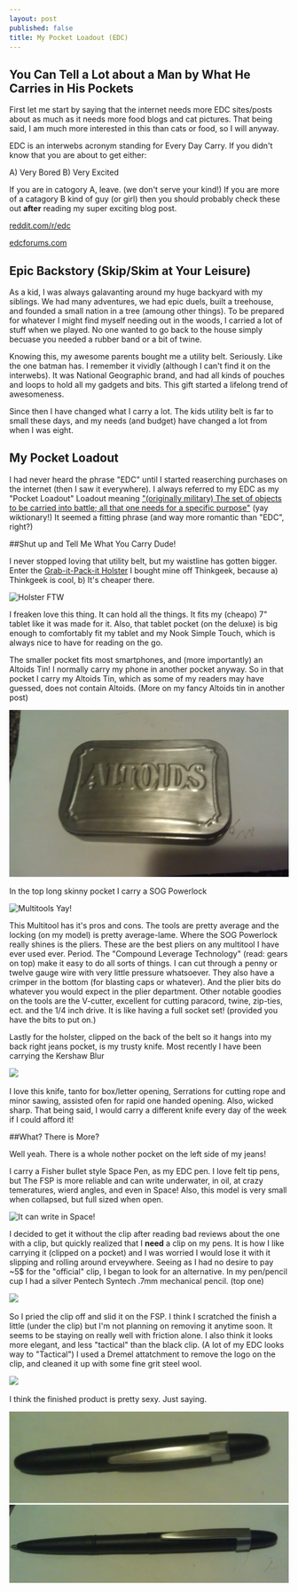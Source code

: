 ```yaml
---
layout: post
published: false
title: My Pocket Loadout (EDC)
---
```


## You Can Tell a Lot about a Man by What He Carries in His Pockets

First let me start by saying that the internet needs more EDC sites/posts about as much as it needs more food blogs and cat pictures. That being said, I am much more interested in this than cats or food, so I will anyway.

EDC is an interwebs acronym standing for Every Day Carry. If you didn't know that you are about to get either:

A) Very Bored
B) Very Excited

If you are in catogory A, leave. (we don't serve your kind!) If you are more of a catagory B kind of guy (or girl) then you should probably check these out **after** reading my super exciting blog post.

[reddit.com/r/edc](reddit.com/r/edc)

[edcforums.com](edcforums.com)

## Epic Backstory (Skip/Skim at Your Leisure)

As a kid, I was always galavanting around my huge backyard with my siblings. We had many adventures, we had epic duels, built a treehouse, and founded a small nation in a tree (amoung other things). To be prepared for whatever I might find myself needing out in the woods, I carried a lot of stuff when we played. No one wanted to go back to the house simply becuase you needed a rubber band or a bit of twine.

Knowing this, my awesome parents bought me a utility belt. Seriously. Like the one batman has. I remember it vividly (although I can't find it on the interwebs). It was National Geographic brand, and had all kinds of pouches and loops to hold all my gadgets and bits. This gift started a lifelong trend of awesomeness.

Since then I have changed what I carry a lot. The kids utility belt is far to small these days, and my needs (and budget) have changed a lot from when I was eight.

## My Pocket Loadout

I had never heard the phrase "EDC" until I started reaserching purchases on the internet (then I saw it everywhere). I always referred to my EDC as my "Pocket Loadout" Loadout meaning ["(originally military) The set of objects to be carried into battle; all that one needs for a specific purpose"](http://en.wiktionary.org/wiki/loadout) (yay wiktionary!) It seemed a fitting phrase (and way more romantic than "EDC", right?)

##Shut up and Tell Me What You Carry Dude!

I never stopped loving that utility belt, but my waistline has gotten bigger. Enter the [Grab-it-Pack-it Holster](thinkgeek.com/product/c616/) I bought mine off Thinkgeek, because a) Thinkgeek is cool, b) It's cheaper there.

![Holster FTW](http://a.tgcdn.net/images/products/zoom/c616_grab_it_pack_gadget_holster.jpg)

I freaken love this thing. It can hold all the things. It fits my (cheapo) 7" tablet like it was made for it. Also, that tablet pocket (on the deluxe) is big enough to comfortably fit my tablet and my Nook Simple Touch, which is always nice to have for reading on the go.

The smaller pocket fits most smartphones, and (more importantly) an Altoids Tin! I normally carry my phone in another pocket anyway. So in that pocket I carry my Altoids Tin, which as some of my readers may have guessed, does not contain Altoids. (More on my fancy Altoids tin in another post)

![IMAG0149.jpg](/media/IMAG0149.jpg)

In the top long skinny pocket I carry a SOG Powerlock

![Multitools Yay!](http://www.sogknives.com/media/catalog/product/cache/1/image/500x/9df78eab33525d08d6e5fb8d27136e95/s/o/sog_b63-n_2.png)

This Multitool has it's pros and cons. The tools are pretty average and the locking (on my model) is pretty average-lame. Where the SOG Powerlock really shines is the pliers. These are the best pliers on any multitool I have ever used ever. Period. The "Compound Leverage Technology" (read: gears on top) make it easy to do all sorts of things. I can cut through a penny or twelve gauge wire with very little pressure whatsoever. They also have a crimper in the bottom (for blasting caps or whatever). And the plier bits do whatever you would expect in the plier department. Other notable goodies on the tools are the V-cutter, excellent for cutting paracord, twine, zip-ties, ect. and the 1/4 inch drive. It is like having a full socket set! (provided you have the bits to put on.)

Lastly for the holster, clipped on the back of the belt so it hangs into my back right jeans pocket, is my trusty knife. Most recently I have been carrying the Kershaw Blur

![](http://kershaw.kaiusaltd.com/images/uploads/products/1049/1670tblkst_profile_1020x400.png)

I love this knife, tanto for box/letter opening, Serrations for cutting rope and minor sawing, assisted ofen for rapid one handed opening. Also, wicked sharp. That being said, I would carry a different knife every day of the week if I could afford it!

##What? There is More?

Well yeah. There is a whole nother pocket on the left side of my jeans!

I carry a Fisher bullet style Space Pen, as my EDC pen. I love felt tip pens, but The FSP is more reliable and can write underwater, in oil, at crazy temeratures, wierd angles, and even in Space! Also, this model is very small when collapsed, but full sized when open.

![It can write in Space!](http://cdn.coloradopen.com/images/uploads/fisher-space-pen-bullet-ballpoint-black-matte-POP.png)

I decided to get it without the clip after reading bad reviews about the one with a clip, but quickly realized that I **need** a clip on my pens. It is how I like carrying it (clipped on a pocket) and I was worried I would lose it with it slipping and rolling around erveywhere. Seeing as I had no desire to pay ~5$ for the "official" clip, I began 
to look for an alternative. In my pen/pencil cup I had a silver Pentech Syntech .7mm mechanical pencil. (top one)

![](http://g-ecx.images-amazon.com/images/G/01/ciu/a6/f1/971a81b0c8a0003aacaeb110.L.jpg)

So I pried the clip off and slid it on the FSP. I think I scratched the finish a little (under the clip) but I'm not planning on removing it anytime soon. It seems to be staying on really well with friction alone. I also think it looks more elegant, and less "tactical" than the black clip. (A lot of my EDC looks way to "Tactical") I used a Dremel attatchment to remove the logo on the clip, and cleaned it up with some fine grit steel wool.

![](/http://www.thepolishingshop.co.uk/acatalog/3mscotchbrite.gif)

I think the finished product is pretty sexy. Just saying.

![IMAG0150.jpg](/media/IMAG0150.jpg)
![IMAG0151.jpg](/media/IMAG0151.jpg)



